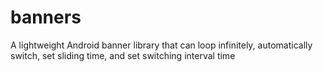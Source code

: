 # banners
A lightweight Android banner library that can loop infinitely, automatically switch, set sliding time, and set switching interval time
